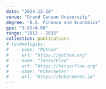 ```yaml
---
date: "2024-12-28"
venue: "Grand Canyon University"
degree: "B.S. Finance and Economics"
gpa: "3.65/4.00"
range: "2012 - 2015"
collection: publications
# technologies:
#   - name: "Python"
#     url: "https://python.org"
#   - name: "TensorFlow"
#     url: "https://tensorflow.org"
#   - name: "Kubernetes"
#     url: "https://kubernetes.io"
---
```

